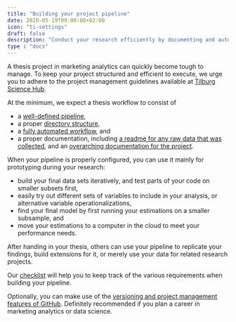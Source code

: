 ```yaml
---
title: "Building your project pipeline"
date: 2020-05-19T09:00:00+02:00
icon: "ti-settings"
draft: false
description: "Conduct your research efficiently by documenting and automating your workflows"
type : "docs"
---
```


A thesis project in marketing analytics can quickly become tough to manage.
To keep your project structured and efficient to execute, we urge you to adhere to the project management guidelines
available at [Tilburg Science Hub](http://tilburgsciencehub.com/workflow).

At the minimum, we expect a thesis workflow to consist of
- a [well-defined pipeline](http://tilburgsciencehub.com/workflow/pipeline),
- a proper [directory structure](http://tilburgsciencehub.com/workflow/directories),
- a [fully automated workflow](http://tilburgsciencehub.com/workflow/automation), and
- a proper documentation, including [a readme for any raw data that was collected](http://tilburgsciencehub.com/workflow/documenting-data), and an [overarching documentation for the project](http://tilburgsciencehub.com/workflow/documenting-code).

When your pipeline is properly configured, you can use it mainly for prototyping during your research:

- build your final data sets iteratively, and test parts of your code on smaller subsets first,
- easily try out different sets of variables to include in your analysis, or alternative variable operationalizations,
- find your final model by first running your estimations on a smaller subsample, and
- move your estimations to a computer in the cloud to meet your performance needs.

After handing in your thesis, others can use your pipeline to replicate your findings, build extensions for it, or merely use your data for related research projects.

Our [checklist](http://tilburgsciencehub.com/workflow/checklist/) will help you to keep track of the various requirements when building your pipeline.

Optionally, you can make use of the [versioning and project management features of GitHub](http://tilburgsciencehub.com/workflow/versioning/). Definitely recommended if you plan a career in marketing analytics or data science.
